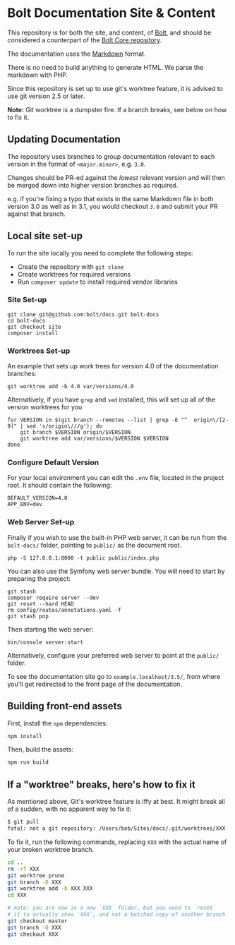 Bolt Documentation Site & Content
=================================

This repository is for both the site, and content, of [Bolt][bolt], and should 
be considered a counterpart of the [Bolt Core repository][repo].

The documentation uses the [Markdown][markdown] format.

There is no need to build anything to generate HTML. We parse the markdown with
PHP.

Since this repository is set up to use git's worktree feature, it is advised to
use git version 2.5 or later.

**Note:** Git worktree is a dumpster fire. If a branch breaks, see below on how to 
fix it.

Updating Documentation
----------------------

The repository uses branches to group documentation relevant to each version in
the format of `<major.minor>`, e.g. `3.0`.

Changes should be PR-ed against the *lowest* relevant version and will then be
merged down into higher version branches as required.

e.g. if you're fixing a typo that exists in the same Markdown file in both 
version 3.0 as well as in 3.1, you would checkout `3.0` and submit your PR 
against that branch.

Local site set-up
-----------------

To run the site locally you need to complete the following steps:

  * Create the repository with `git clone`
  * Create worktrees for required versions
  * Run `composer update` to install required vendor libraries

### Site Set-up

```
git clone git@github.com:bolt/docs.git bolt-docs
cd bolt-docs
git checkout site
composer install
```

### Worktrees Set-up

An example that sets up work trees for version 4.0 of the documentation
branches:

```
git worktree add -b 4.0 var/versions/4.0
```

Alternatively, if you have `grep` and `sed` installed, this will set up all of
the version worktrees for you

```
for VERSION in $(git branch --remotes --list | grep -E "^  origin\/[2-9]" | sed 's/origin\///g'); do
    git branch $VERSION origin/$VERSION
    git worktree add var/versions/$VERSION $VERSION
done
```

### Configure Default Version

For your local environment you can edit the `.env` file, located in the project
root. It should contain the following:

```
DEFAULT_VERSION=4.0
APP_ENV=dev
```

### Web Server Set-up

Finally if you wish to use the built-in PHP web server, it can be run from the
`bolt-docs/` folder, pointing to `public/` as the document root.

```
php -S 127.0.0.1:8000 -t public public/index.php
```

You can also use the Symfony web server bundle. You will need to start by
preparing the project:

```
git stash
composer require server --dev
git reset --hard HEAD
rm config/routes/annotations.yaml -f
git stash pop
```

Then starting the web server:
```
bin/console server:start
```

Alternatively, configure your preferred web server to point at the `public/`
folder.

To see the documentation site go to `example.localhost/3.5/`, from where you'll
get redirected to the front page of the documentation.

## Building front-end assets

First, install the `npm` dependencies: 

```bash
npm install
```

Then, build the assets: 

```bash
npm run build 
```

## If a "worktree" breaks, here's how to fix it

As mentioned above, Git's worktree feature is iffy at best. It might 
break all of a sudden, with no apparent way to fix it:

```bash
$ git pull
fatal: not a git repository: /Users/bob/Sites/docs/.git/worktrees/XXX
```

To fix it, run the following commands, replacing `XXX` with the actual 
name of your broken worktree branch.

```bash 
cd ..
rm -rf XXX
git worktree prune
git branch -D XXX
git worktree add -b XXX XXX
cd XXX

# note: you are now in a new `XXX` folder, but you need to `reset` 
# it to actually show `XXX`, and not a botched copy of another branch
git checkout master
git branch -D XXX
git checkout XXX
```

[bolt]: http://docs.bolt.cm/
[markdown]: http://daringfireball.net/projects/markdown/
[repo]: https://github.com/bolt/core

